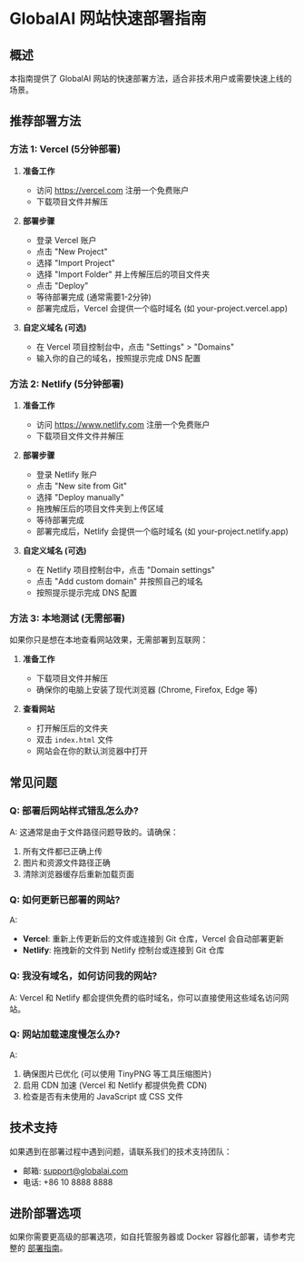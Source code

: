 # GlobalAI 网站快速部署指南

## 概述

本指南提供了 GlobalAI 网站的快速部署方法，适合非技术用户或需要快速上线的场景。

## 推荐部署方法

### 方法 1: Vercel (5分钟部署)

1. **准备工作**
   - 访问 https://vercel.com 注册一个免费账户
   - 下载项目文件并解压

2. **部署步骤**
   - 登录 Vercel 账户
   - 点击 "New Project"
   - 选择 "Import Project"
   - 选择 "Import Folder" 并上传解压后的项目文件夹
   - 点击 "Deploy"
   - 等待部署完成 (通常需要1-2分钟)
   - 部署完成后，Vercel 会提供一个临时域名 (如 your-project.vercel.app)

3. **自定义域名 (可选)**
   - 在 Vercel 项目控制台中，点击 "Settings" > "Domains"
   - 输入你的自己的域名，按照提示完成 DNS 配置

### 方法 2: Netlify (5分钟部署)

1. **准备工作**
   - 访问 https://www.netlify.com 注册一个免费账户
   - 下载项目文件文件并解压

2. **部署步骤**
   - 登录 Netlify 账户
   - 点击 "New site from Git"
   - 选择 "Deploy manually"
   - 拖拽解压后的项目文件夹到上传区域
   - 等待部署完成
   - 部署完成后，Netlify 会提供一个临时域名 (如 your-project.netlify.app)

3. **自定义域名 (可选)**
   - 在 Netlify 项目控制台中，点击 "Domain settings"
   - 点击 "Add custom domain" 并按照自己的域名
   - 按照提示提示完成 DNS 配置

### 方法 3: 本地测试 (无需部署)

如果你只是想在本地查看网站效果，无需部署到互联网：

1. **准备工作**
   - 下载项目文件并解压
   - 确保你的电脑上安装了现代浏览器 (Chrome, Firefox, Edge 等)

2. **查看网站**
   - 打开解压后的文件夹
   - 双击 `index.html` 文件
   - 网站会在你的默认浏览器中打开

## 常见问题

### Q: 部署后网站样式错乱怎么办?

A: 这通常是由于文件路径问题导致的。请确保：
1. 所有文件都已正确上传
2. 图片和资源文件路径正确
3. 清除浏览器缓存后重新加载页面

### Q: 如何更新已部署的网站?

A: 
- **Vercel**: 重新上传更新后的文件或连接到 Git 仓库，Vercel 会自动部署更新
- **Netlify**: 拖拽新的文件到 Netlify 控制台或连接到 Git 仓库

### Q: 我没有域名，如何访问我的网站?

A: Vercel 和 Netlify 都会提供免费的临时域名，你可以直接使用这些域名访问网站。

### Q: 网站加载速度慢怎么办?

A: 
1. 确保图片已优化 (可以使用 TinyPNG 等工具压缩图片)
2. 启用 CDN 加速 (Vercel 和 Netlify 都提供免费 CDN)
3. 检查是否有未使用的 JavaScript 或 CSS 文件

## 技术支持

如果遇到在部署过程中遇到问题，请联系我们的技术支持团队：
- 邮箱: support@globalai.com
- 电话: +86 10 8888 8888

## 进阶部署选项

如果你需要更高级的部署选项，如自托管服务器或 Docker 容器化部署，请参考完整的 [部署指南](DEPLOYMENT.md)。
